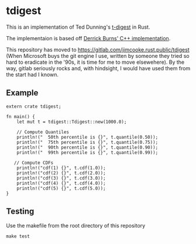 # tdigest

This is an implementation of Ted Dunning's [t-digest](https://github.com/tdunning/t-digest/) in Rust.

The implementaion is based off [Derrick Burns' C++ implementation](https://github.com/derrickburns/tdigest).

This repository has moved to https://gitlab.com/jimcooke.rust.public/tdigest (When Microsoft buys the git engine I use, written by someone they tried so hard to eradicate in the '90s, it is time for me to move elsewehere).
By the way, gitlab seriously rocks and, with hindsight, I would have used them from the start had I known.

## Example

```
extern crate tdigest;

fn main() {
    let mut t = tdigest::Tdigest::new(1000.0);

    // Compute Quantiles
    println!("  50th percentile is {}", t.quantile(0.50));
    println!("  75th percentile is {}", t.quantile(0.75));
    println!("  90th percentile is {}", t.quantile(0.90));
    println!("  99th percentile is {}", t.quantile(0.99));

   // Compute CDFs
    println!("cdf(1) {}", t.cdf(1.0));
    println!("cdf(2) {}", t.cdf(2.0));
    println!("cdf(3) {}", t.cdf(3.0));
    println!("cdf(4) {}", t.cdf(4.0));
    println!("cdf(5) {}", t.cdf(5.0));
}
```

## Testing
Use the makefile from the root directory of this repository
```
make test
```

## TODO
- Implement MEAN, STDEV, COUNT, TOTAL
- Repeat test changes ... load digest by reading test files. 
- 
- Dump centroids
- Save centroids
- Reload centroids
- Read data file file
- Incorporate advice given by Ted Dunning himself for testing
  - Check out the tests for the Java version. 
  - Test very large (>100,000) data sets, uniform and very skewed distributions
  - Test very small (<100) data sets
  - Test sorted and reverse sorted (which can affect accuracy and size)
  - Test mixed continuous and discrete distributions
  - Test a set that a large number of samples at a single point and all other points uniform but on the same side of the mass point
  - Test discrete distributions
  - Look at quantiles versus computed values from the original data 
  - Look at number of centroids in the results
  - Look at error relative to minimum distance to 0 or 1
  - Verify that all centroids meet the size and delta k criteria
  - Verify that the sum of centroid weights equals the number of samples seen
  - Verify all the accuracies for direct insertion as well as for merging of multiple datasets
- Once the tests pass, create a pull request to link this project to Ted Dunning's t-digest for other Rustaceans to find
- Release the code as a cargo crate
